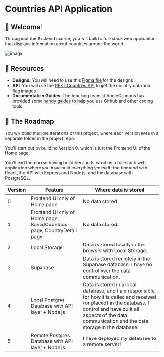 # Countries API Application

## 👋 Welcome!

Throughout the Backend course, you will build a full-stack web application that displays information about countries around the world.

![image](https://github.com/user-attachments/assets/33b74a77-21ae-4e00-bac0-9638f70890d4)

## 🔗 Resources

- **Designs:** You will need to use this [Figma file](https://www.figma.com/design/YuEMNteoQic0h6RRiYprpV/Countries-API-Project?m=auto&t=C9b6FsfUdPspzaqu-1) for the designs
- **API:** You will use the [REST Countries API](https://restcountries.com) to get the country data and flag images
- **Documentation Guides:** The teaching team at AnnieCannons has provided some [handy guides](https://docs.google.com/document/d/18jxCUA0bebCyYaIHy8aaKMgOQH4w5-b-iCGDWpV4K4M/edit?tab=t.0#heading=h.ykdbmvmlp0ag) to help you use Github and other coding tools

## 🚀 The Roadmap

You will build multiple iterations of this project, where each version lives in a separate folder in the project repo. 

You'll start out by building Version 0, which is just the Frontend UI of the Home page. 

You'll end the course having build Version 5, which is a full-stack web application where you have built everything yourself: the frontend with React, the API with Express and Node.js, and the database with PostgreSQL. 

| Version | Feature | Where data is stored | 
| ------- | ---------- | ---- |
| 0 | Frontend UI only of Home page | No data stored. |
| 1 | Frontend UI only of Home page, SavedCountries page, CountryDetail page| No data stored. |
| 2 | Local Storage | Data is stored locally in the browser with Local Storage. |
| 3 | Supabase | Data is stored remotely in the Supabase database. I have no control over the data communication. |
| 4 | Local Postgres Database with API layer + Node.js | Data is stored in a local database, and I am responsible for how it is called and received (or placed) in the database. I control and have built all aspects of the data communication and the data storage in the database. |
| 5 | Remote Postgres Database with API layer + Node.js | I have deployed my database to a remote server! |


